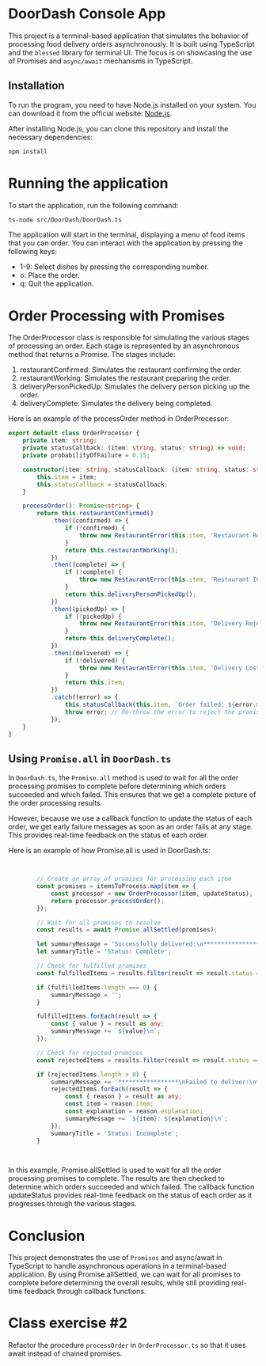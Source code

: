 # DoorDash Console App

This project is a terminal-based application that simulates the behavior of processing food delivery orders asynchronously. It is built using TypeScript and the `blessed` library for terminal UI. The focus is on showcasing the use of Promises and `async/await` mechanisms in TypeScript.

## Installation

To run the program, you need to have Node.js installed on your system. You can download it from the official website: [Node.js](https://nodejs.org/).

After installing Node.js, you can clone this repository and install the necessary dependencies:

```bash
npm install
```

# Running the application

To start the application, run the following command:

```bash
ts-node src/DoorDash/DoorDash.ts
```

The application will start in the terminal, displaying a menu of food items that you can order. You can interact with the application by pressing the following keys:

 - 1-9: Select dishes by pressing the corresponding number.
 - o: Place the order.
 - q: Quit the application.

# Order Processing with Promises

The OrderProcessor class is responsible for simulating the various stages of processing an order. Each stage is represented by an asynchronous method that returns a Promise. The stages include:

1. restaurantConfirmed: Simulates the restaurant confirming the order.
1. restaurantWorking: Simulates the restaurant preparing the order.
1. deliveryPersonPickedUp: Simulates the delivery person picking up the order.
1. deliveryComplete: Simulates the delivery being completed.

Here is an example of the processOrder method in OrderProcessor:

```typescript
export default class OrderProcessor {
    private item: string;
    private statusCallback: (item: string, status: string) => void;
    private probabilityOfFailure = 0.15;

    constructor(item: string, statusCallback: (item: string, status: string) => void) {
        this.item = item;
        this.statusCallback = statusCallback;
    }

    processOrder(): Promise<string> {
        return this.restaurantConfirmed()
            .then((confirmed) => {
                if (!confirmed) {
                    throw new RestaurantError(this.item, 'Restaurant Rejected.');
                }
                return this.restaurantWorking();
            })
            .then((complete) => {
                if (!complete) {
                    throw new RestaurantError(this.item, 'Restaurant Incomplete.');
                }
                return this.deliveryPersonPickedUp();
            })
            .then((pickedUp) => {
                if (!pickedUp) {
                    throw new RestaurantError(this.item, 'Delivery Rejected.');
                }
                return this.deliveryComplete();
            })
            .then((delivered) => {
                if (!delivered) {
                    throw new RestaurantError(this.item, 'Delivery Lost.');
                }
                return this.item;
            })
            .catch((error) => {
                this.statusCallback(this.item, `Order failed: ${error.message}`);
                throw error; // Re-throw the error to reject the promise
            });
    }
}
```

## Using `Promise.all` in `DoorDash.ts`
In `DoorDash.ts`, the `Promise.all` method is used to wait for all the order processing promises to complete before determining which orders succeeded and which failed. This ensures that we get a complete picture of the order processing results.

However, because we use a callback function to update the status of each order, we get early failure messages as soon as an order fails at any stage. This provides real-time feedback on the status of each order.

Here is an example of how Promise.all is used in DoorDash.ts:

```typescript


        // Create an array of promises for processing each item
        const promises = itemsToProcess.map(item => {
            const processor = new OrderProcessor(item, updateStatus);
            return processor.processOrder();
        });

        // Wait for all promises to resolve
        const results = await Promise.allSettled(promises);

        let summaryMessage = 'Successfully delivered:\n*****************\n';
        let summaryTitle = 'Status: Complete';

        // Check for fulfilled promises
        const fulfilledItems = results.filter(result => result.status === 'fulfilled');

        if (fulfilledItems.length === 0) {
            summaryMessage = '';
        }

        fulfilledItems.forEach(result => {
            const { value } = result as any;
            summaryMessage += `${value}\n`;
        });

        // Check for rejected promises
        const rejectedItems = results.filter(result => result.status === 'rejected');

        if (rejectedItems.length > 0) {
            summaryMessage += '*****************\nFailed to deliver:\n*****************\n';
            rejectedItems.forEach(result => {
                const { reason } = result as any;
                const item = reason.item;
                const explanation = reason.explanation;
                summaryMessage += `${item}: ${explanation}\n`;
            });
            summaryTitle = 'Status: Incomplete';
        }

    
```

In this example, Promise.allSettled is used to wait for all the order processing promises to complete. The results are then checked to determine which orders succeeded and which failed. The callback function updateStatus provides real-time feedback on the status of each order as it progresses through the various stages.

# Conclusion
This project demonstrates the use of `Promises` and async/await in TypeScript to handle asynchronous operations in a terminal-based application. By using Promise.allSettled, we can wait for all promises to complete before determining the overall results, while still providing real-time feedback through callback functions. 


# Class exercise #2

Refactor the procedure `processOrder` in `OrderProcessor.ts` so that it uses await instead of chained promises. 


